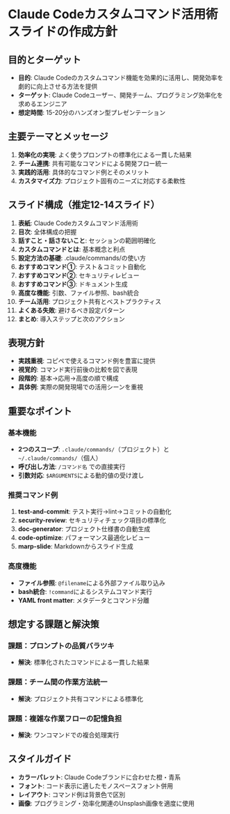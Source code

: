 # Claude Codeカスタムコマンド活用術スライドの作成方針

## 目的とターゲット
- **目的**: Claude Codeのカスタムコマンド機能を効果的に活用し、開発効率を劇的に向上させる方法を提供
- **ターゲット**: Claude Codeユーザー、開発チーム、プログラミング効率化を求めるエンジニア
- **想定時間**: 15-20分のハンズオン型プレゼンテーション

## 主要テーマとメッセージ
1. **効率化の実現**: よく使うプロンプトの標準化による一貫した結果
2. **チーム連携**: 共有可能なコマンドによる開発フロー統一
3. **実践的活用**: 具体的なコマンド例とそのメリット
4. **カスタマイズ力**: プロジェクト固有のニーズに対応する柔軟性

## スライド構成（推定12-14スライド）
1. **表紙**: Claude Codeカスタムコマンド活用術
2. **目次**: 全体構成の把握
3. **話すこと・話さないこと**: セッションの範囲明確化
4. **カスタムコマンドとは**: 基本概念と利点
5. **設定方法の基礎**: .claude/commands/の使い方
6. **おすすめコマンド①**: テスト＆コミット自動化
7. **おすすめコマンド②**: セキュリティレビュー
8. **おすすめコマンド③**: ドキュメント生成
9. **高度な機能**: 引数、ファイル参照、bash統合
10. **チーム活用**: プロジェクト共有とベストプラクティス
11. **よくある失敗**: 避けるべき設定パターン
12. **まとめ**: 導入ステップと次のアクション

## 表現方針
- **実践重視**: コピペで使えるコマンド例を豊富に提供
- **視覚的**: コマンド実行前後の比較を図で表現
- **段階的**: 基本→応用→高度の順で構成
- **具体例**: 実際の開発現場での活用シーンを重視

## 重要なポイント
### 基本機能
- **2つのスコープ**: `.claude/commands/`（プロジェクト）と`~/.claude/commands/`（個人）
- **呼び出し方法**: `/コマンド名` での直接実行
- **引数対応**: `$ARGUMENTS`による動的値の受け渡し

### 推奨コマンド例
1. **test-and-commit**: テスト実行→lint→コミットの自動化
2. **security-review**: セキュリティチェック項目の標準化
3. **doc-generator**: プロジェクト仕様書の自動生成
4. **code-optimize**: パフォーマンス最適化レビュー
5. **marp-slide**: Markdownからスライド生成

### 高度機能
- **ファイル参照**: `@filename`による外部ファイル取り込み
- **bash統合**: `!command`によるシステムコマンド実行
- **YAML front matter**: メタデータとコマンド分離

## 想定する課題と解決策
### 課題：プロンプトの品質バラツキ
- **解決**: 標準化されたコマンドによる一貫した結果

### 課題：チーム間の作業方法統一
- **解決**: プロジェクト共有コマンドによる標準化

### 課題：複雑な作業フローの記憶負担
- **解決**: ワンコマンドでの複合処理実行

## スタイルガイド
- **カラーパレット**: Claude Codeブランドに合わせた橙・青系
- **フォント**: コード表示に適したモノスペースフォント併用
- **レイアウト**: コマンド例は背景色で区別
- **画像**: プログラミング・効率化関連のUnsplash画像を適度に使用
